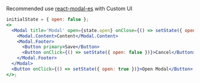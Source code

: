Recommended use [react-modal-es](https://www.npmjs.com/package/react-modal-es) with Custom UI

```jsx
initialState = { open: false };
<>
  <Modal title='Modal' open={state.open} onClose={() => setState({ open: false })}>
    <Modal.Content>Content</Modal.Content>
    <Modal.Footer>
      <Button primary>Save</Button>
      <Button onClick={() => setState({ open: false })}>Cancel</Button>
    </Modal.Footer>
  </Modal>
  <Button onClick={() => setState({ open: true })}>Open Modal</Button>
</>;
```
